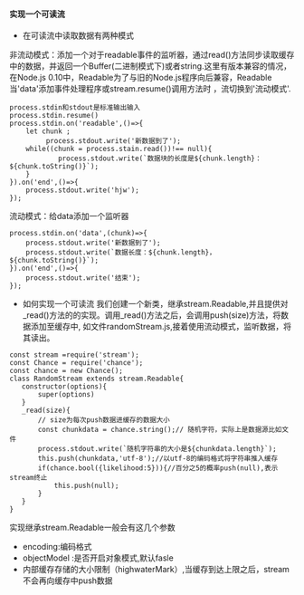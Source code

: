 #### 实现一个可读流
- 在可读流中读取数据有两种模式

 非流动模式：添加一个对于readable事件的监听器，通过read()方法同步读取缓存中的数据，并返回一个Buffer(二进制模式下)或者string.这里有版本兼容的情况，在Node.js 0.10中，Readable为了与旧的Node.js程序向后兼容，Readable当'data'添加事件处理程序或stream.resume()调用方法时 ，流切换到'流动模式'.
 ```
 process.stdin和stdout是标准输出输入
 process.stdin.resume()
 process.stdin.on('readable',()=>{
     let chunk ;
          process.stdout.write('新数据到了');
     while((chunk = process.stain.read())!== null){
             process.stdout.write(`数据块的长度是${chunk.length}：${chunk.toString()}`);
     }
 }).on('end',()=>{
     process.stdout.write('hjw');
 });

 ```

 流动模式：给data添加一个监听器
 ```
 process.stdin.on('data',(chunk)=>{
     process.stdout.write('新数据到了');
     process.stdout.write(`数据长度：${chunk.length}，${chunk.toString()}`); 
 }).on('end',()=>{
     process.stdout.write('结束');
 });

 ```

 - 如何实现一个可读流
 我们创建一个新类，继承stream.Readable,并且提供对_read()方法的的实现。调用_read()方法之后，会调用push(size)方法，将数据添加至缓存中, 如文件randomStream.js,接着使用流动模式，监听数据，将其读出。
 ```
const stream =require('stream');
const Chance = require('chance');
const chance = new Chance();
class RandomStream extends stream.Readable{
    constructor(options){
        super(options)
    }
    _read(size){
        // size为每次push数据进缓存的数据大小
        const chunkdata = chance.string();// 随机字符，实际上是数据源比如文件
        process.stdout.write(`随机字符串的大小是${chunkdata.length}`);
        this.push(chunkdata,'utf-8');//以utf-8的编码格式将字符串推入缓存
        if(chance.bool({likelihood:5})){//百分之5的概率push(null),表示stream终止
            this.push(null);
        }
    }
} 
 ```
 实现继承stream.Readable一般会有这几个参数 
 - encoding:编码格式
 - objectModel :是否开启对象模式,默认fasle
 - 内部缓存存储的大小限制（highwaterMark）,当缓存到达上限之后，stream不会再向缓存中push数据 
